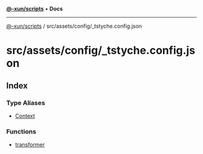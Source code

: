 [**@-xun/scripts**](../../../../README.md) • **Docs**

***

[@-xun/scripts](../../../../README.md) / src/assets/config/\_tstyche.config.json

# src/assets/config/\_tstyche.config.json

## Index

### Type Aliases

- [Context](type-aliases/Context.md)

### Functions

- [transformer](functions/transformer.md)
